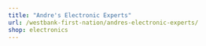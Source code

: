 ```yaml
---
title: "Andre's Electronic Experts"
url: /westbank-first-nation/andres-electronic-experts/
shop: electronics
---
```

